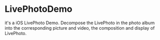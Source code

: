 # LivePhotoDemo
it's a iOS LivePhoto Demo. Decompose the LivePhoto in the photo album into the corresponding picture and video, the composition and display of LivePhoto.
